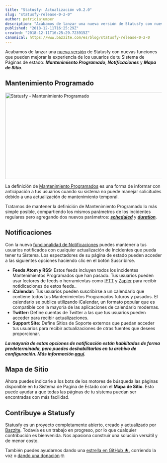 ```yaml
---
title: "Statusfy: Actualización v0.2.0"
slug: "statusfy-release-0-2-0"
author: patriciajumper
description: "Acabamos de lanzar una nueva versión de Statusfy con nuevas funciones que pueden mejorar la experiencia de los usuarios/clientes de tu Sistema de Páginas de estado: Mantenimiento Programado, Notificaciones y Mapa de Sitio."
published: "2018-12-11T16:25:29Z"
created: "2018-12-11T16:25:29.723915Z"
canonical: https://www.bazzite.com/es/blog/statusfy-release-0-2-0
---
```


Acabamos de lanzar una [nueva versión][github-release] de Statusfy con nuevas funciones que pueden mejorar la experiencia de los usuarios de tu Sistema de Páginas de estado: ***Mantenimiento Programado***, ***Notificaciones*** y ***Mapa de Sitio***.

## Mantenimiento Programado

<p class="text-center">
  <img src="https://media.bazzite.com/blog/2018/12/statusfy-release-v-0-2-0-scheduled-maintenance-es.jpg" width="879" height="278" class="img-fluid" alt="Statusfy - Mantenimiento Programado" />
</p>

La definición de [Mantenimiento Programados][docs-scheduled-maintenance] es una forma de informar con anticipación a tus usuarios cuando su sistema no puede manejar solicitudes debido a una actualización de mantenimiento temporal.

Tratamos de mantener la definición de Mantenimiento Programado lo más simple posible, compartiendo los mismos parámetros de los incidentes regulares pero agregando dos nuevos parámetros: [***scheduled***][docs-scheduled-maintenance] y [***duration***][docs-scheduled-maintenance].

## Notificaciones

Con la nueva [funcionalidad de Notificaciones][docs-notifications] puedes mantener a tus usuarios notificados con cualquier actualización de Incidentes que pueda tener tu Sistema.  Los espectadores de su página de estado pueden acceder a las siguientes opciones haciendo clic en el botón Suscribirse.

- **Feeds Atom y RSS:** Estos feeds incluyen todos los incidentes Mantenimientos Programados que han pasado. Tus usuarios pueden usar lectores de feeds o herramientas como [IFTT][iftt-rss] y [Zapier][zapier-rss] para recibir notidicaciones de estos feeds..
- **iCalendar:** Tus usuarios pueden suscribirse a un calendario que contiene todos tus Mantenimientos Programados futuros y pasados. El calendario se publica utilizando iCalendar, un formato popular que es compatible con la mayoría de las aplicaciones de calendario modernas.
- **Twitter:** Define cuentas de Twitter a las que tus usuarios pueden acceder para recibir actualizaciones.
- **Support Site:** Define Sitios de Soporte externos que puedan acceder tus usuarios para recibir actualizaciones de otras fuentes que desees proporcionar.

***La mayoría de estas opciones de notificación están habilitadas de forma predeterminada, pero puedes deshabilitarlas en tu archivo de configuración. Más información [aquí][docs-docs-notifications].***


## Mapa de Sitio

Ahora puedes indicarle a los bots de los motores de búsqueda las páginas disponible en tu Sistema de Pagina de Estado con el **Mapa de Sitio**. Esto puede ayudar a que todas las páginas de tu sistema puedan ser encontradas con más facilidad.

## Contribuye a Statusfy

Statusfy es un proyecto completamente abierto, creado y actualizado por [Bazzite][bazzite-home]. Todavía es un trabajo en progreso, por lo que cualquier contribución es bienvenida. Nos apasiona construir una solución versátil y de menor costo.

También puedes ayudarnos dando una [estrella en GitHub ★][statusy-github], corriendo la voz o [dando una donación][statusfy-sponsoring] 🤓.



[bazzite-home]: https://www.bazzite.com/es
[statusy-github]: https://github.com/bazzite/statusfy
[statusfy-sponsoring]: https://statusfy.co/es/support#sponsoring
[docs-scheduled-maintenance]: https://docs.statusfy.co/es/guide/incidents.html#mantenimiento-programado
[docs-notifications]: https://docs.statusfy.co/es/guide/notifications.html
[docs-docs-notifications]: https://docs.statusfy.co/es/config/#notifications
[github-release]: https://github.com/bazzite/statusfy/releases/tag/v0.2.0
[iftt-rss]: https://ifttt.com/feed
[zapier-rss]: https://zapier.com/apps/rss/integrations
